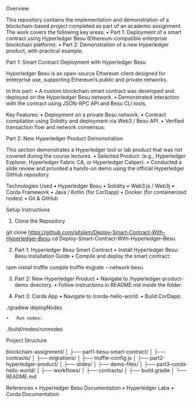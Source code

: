 Overview

This repository contains the implementation and demonstration of a blockchain-based project completed as part of an academic assignment. The work covers the following key areas:
	•	Part 1: Deployment of a smart contract using Hyperledger Besu (Ethereum-compatible enterprise blockchain platform).
	•	Part 2: Demonstration of a new Hyperledger product, with practical example.


Part 1: Smart Contract Deployment with Hyperledger Besu

Hyperledger Besu is an open-source Ethereum client designed for enterprise use, supporting Ethereum’s public and private networks.

In this part:
	•	A custom blockchain smart contract was developed and deployed on the Hyperledger Besu network.
	•	Demonstrated interaction with the contract using JSON-RPC API and Besu CLI tools.

Key Features:
	•	Deployment on a private Besu network.
	•	Contract compilation using Solidity and deployment via Web3 / Besu API.
	•	Verified transaction flow and network consensus.

Part 2: New Hyperledger Product Demonstration

This section demonstrates a Hyperledger tool or lab product that was not covered during the course lectures.
	•	Selected Product: (e.g., Hyperledger Explorer, Hyperledger Fabric CA, or Hyperledger Caliper).
	•	Conducted a slide review and provided a hands-on demo using the official Hyperledger GitHub repository.

Technologies Used
	•	Hyperledger Besu
	•	Solidity
	•	Web3.js / Web3j
	•	Corda Framework
	•	Java / Kotlin (for CorDapp)
	•	Docker (for containerized nodes)
	•	Git & GitHub


Setup Instructions

1. Clone the Repository

git clone https://github.com/gitslem/Deploy-Smart-Contract-With-Hyperledger-Besu
cd Deploy-Smart-Contract-With-Hyperledger-Besu

2. Part 1: Hyperledger Besu Smart Contract
	•	Install Hyperledger Besu: Besu Installation Guide
	•	Compile and deploy the smart contract:

npm install
truffle compile
truffle migrate --network besu

3. Part 2: New Hyperledger Product
	•	Navigate to /hyperledger-product-demo directory.
	•	Follow instructions in README.md inside the folder.

4. Part 3: Corda App
	•	Navigate to /corda-hello-world.
	•	Build CorDapp:

./gradlew deployNodes

	•	Run nodes:

./build/nodes/runnodes


Project Structure

blockchain-assignment/
│
├── part1-besu-smart-contract/
│   ├── contracts/
│   ├── migrations/
│   ├── truffle-config.js
│
├── part2-hyperledger-product/
│   ├── slides/
│   ├── demo-files/
│
├── part3-corda-hello-world/
│   ├── workflows/
│   ├── contracts/
│   ├── build.gradle
│
└── README.md


References
	•	Hyperledger Besu Documentation
	•	Hyperledger Labs
	•	Corda Documentation
